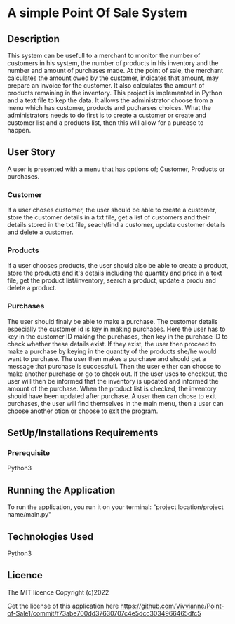 # A simple Point Of Sale System

## Description

This system can be usefull to a merchant to monitor the number of customers in his system, the number of products in his inventory and the number and amount of 
purchases made. 
At the point of sale, the merchant calculates the amount owed by the customer, indicates that amount, may prepare an invoice for the customer. It also calculates the 
amount of products remaining in the inventory.
This project is implemented in Python and a text file to kep the data. It allows the administrator choose from a menu which has customer, products and pucharses 
choices. What the administrators needs to do first is to create a customer or create  and customer list and a products list, then this will allow for a purcase 
to happen.

## User Story

A user is presented with a menu that has options of; Customer, Products or purchases.

### Customer

If a user choses customer, the user should be able to create a customer, store the customer details in a txt file, get a list of customers and their details stored in 
the txt file, seach/find a customer, update customer details and delete a customer.

### Products

If a user chooses products, the user should also be able to create a product, store the products and it's details including the quantity and price in a text file, get 
the product list/inventory, 
search a product, update a produ and delete a product.

### Purchases

The user should finaly be able to make a purchase. The customer details especially the customer id is key in making purchases. Here the user has to key in the customer 
ID making the purchases, then key in the purchase ID to check whether these details exist. If they exist, the user then proceed to make a purchase by keying in the 
quantity of the products she/he would want to purchase. The user then makes a purchase and should get a message that purchase is successfull. Then the user either can 
choose to make another purchase or go to check out. If the user uses to checkout, the user will then be informed that the inventory is updated and informed the amount
of the purchase. When the product list is checked, the inventory should have been updated after purchase.
A user then can chose to exit purchases, the user will find themselves in the main menu, then a user can choose another otion or choose to exit the program.


## SetUp/Installations Requirements
### Prerequisite

Python3

## Running the Application

To run the application, you run it on your terminal:
"project location/project name/main.py"

## Technologies Used

Python3

## Licence

The MIT licence Copyright (c)2022

Get the license of this application here https://github.com/Vivvianne/Point-of-Sale1/commit/f73abe700dd37630707c4e5dcc3034966465dfc5


